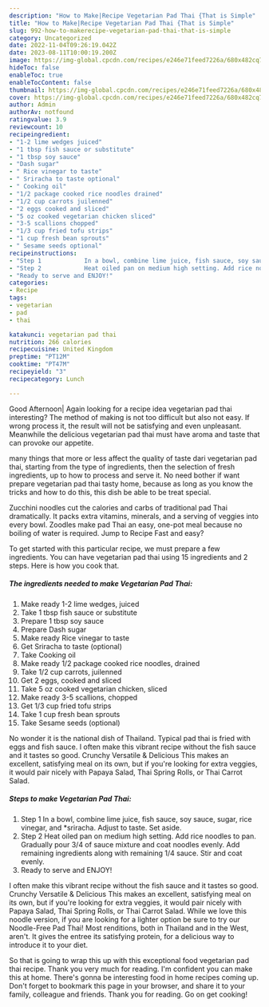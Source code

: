 ```yaml
---
description: "How to Make|Recipe Vegetarian Pad Thai {That is Simple"
title: "How to Make|Recipe Vegetarian Pad Thai {That is Simple"
slug: 992-how-to-makerecipe-vegetarian-pad-thai-that-is-simple
category: Uncategorized
date: 2022-11-04T09:26:19.042Z
date: 2023-08-11T10:00:19.200Z
image: https://img-global.cpcdn.com/recipes/e246e71feed7226a/680x482cq70/vegetarian-pad-thai-recipe-main-photo.jpg
hideToc: false
enableToc: true
enableTocContent: false
thumbnail: https://img-global.cpcdn.com/recipes/e246e71feed7226a/680x482cq70/vegetarian-pad-thai-recipe-main-photo.jpg
cover: https://img-global.cpcdn.com/recipes/e246e71feed7226a/680x482cq70/vegetarian-pad-thai-recipe-main-photo.jpg
author: Admin
authorAv: notfound
ratingvalue: 3.9
reviewcount: 10
recipeingredient:
- "1-2 lime wedges juiced"
- "1 tbsp fish sauce or substitute"
- "1 tbsp soy sauce"
- "Dash sugar"
- " Rice vinegar to taste"
- " Sriracha to taste optional"
- " Cooking oil"
- "1/2 package cooked rice noodles drained"
- "1/2 cup carrots juilenned"
- "2 eggs cooked and sliced"
- "5 oz cooked vegetarian chicken sliced"
- "3-5 scallions chopped"
- "1/3 cup fried tofu strips"
- "1 cup fresh bean sprouts"
- " Sesame seeds optional"
recipeinstructions:
- "Step 1            In a bowl, combine lime juice, fish sauce, soy sauce, sugar, rice vinegar, and *sriracha. Adjust to taste. Set aside."
- "Step 2            Heat oiled pan on medium high setting. Add rice noodles to pan. Gradually pour 3/4 of sauce mixture and coat noodles evenly. Add remaining ingredients along with remaining 1/4 sauce. Stir and coat evenly."
- "Ready to serve and ENJOY!"
categories:
- Recipe
tags:
- vegetarian
- pad
- thai

katakunci: vegetarian pad thai 
nutrition: 266 calories
recipecuisine: United Kingdom
preptime: "PT12M"
cooktime: "PT47M"
recipeyield: "3"
recipecategory: Lunch

---
```



Good Afternoon| Again looking for a recipe idea vegetarian pad thai interesting? The method of making is not too difficult but also not easy. If wrong process it, the result will not be satisfying and even unpleasant. Meanwhile the delicious vegetarian pad thai must have aroma and taste that can provoke our appetite.






many things that more or less affect the quality of taste dari vegetarian pad thai, starting from the type of ingredients, then the selection of fresh ingredients, up to how to process and serve it. No need bother if want prepare vegetarian pad thai tasty home, because as long as you know the tricks and how to do this, this dish be able to be treat  special.


Zucchini noodles cut the calories and carbs of traditional pad Thai dramatically. It packs extra vitamins, minerals, and a serving of veggies into every bowl. Zoodles make pad Thai an easy, one-pot meal because no boiling of water is required. Jump to Recipe Fast and easy?


To get started with this particular recipe, we must prepare a few ingredients. You can have vegetarian pad thai using 15 ingredients and 2 steps. Here is how you cook that.

<!--inarticleads1-->

##### The ingredients needed to make Vegetarian Pad Thai:

1. Make ready 1-2 lime wedges, juiced
1. Take 1 tbsp fish sauce or substitute
1. Prepare 1 tbsp soy sauce
1. Prepare Dash sugar
1. Make ready  Rice vinegar to taste
1. Get  Sriracha to taste (optional)
1. Take  Cooking oil
1. Make ready 1/2 package cooked rice noodles, drained
1. Take 1/2 cup carrots, juilenned
1. Get 2 eggs, cooked and sliced
1. Take 5 oz cooked vegetarian chicken, sliced
1. Make ready 3-5 scallions, chopped
1. Get 1/3 cup fried tofu strips
1. Take 1 cup fresh bean sprouts
1. Take  Sesame seeds (optional)


No wonder it is the national dish of Thailand. Typical pad thai is fried with eggs and fish sauce. I often make this vibrant recipe without the fish sauce and it tastes so good. Crunchy Versatile &amp; Delicious This makes an excellent, satisfying meal on its own, but if you&#39;re looking for extra veggies, it would pair nicely with Papaya Salad, Thai Spring Rolls, or Thai Carrot Salad. 

<!--inarticleads2-->

##### Steps to make Vegetarian Pad Thai:

1. Step 1            In a bowl, combine lime juice, fish sauce, soy sauce, sugar, rice vinegar, and *sriracha. Adjust to taste. Set aside.
1. Step 2            Heat oiled pan on medium high setting. Add rice noodles to pan. Gradually pour 3/4 of sauce mixture and coat noodles evenly. Add remaining ingredients along with remaining 1/4 sauce. Stir and coat evenly.
1. Ready to serve and ENJOY!

I often make this vibrant recipe without the fish sauce and it tastes so good. Crunchy Versatile &amp; Delicious This makes an excellent, satisfying meal on its own, but if you&#39;re looking for extra veggies, it would pair nicely with Papaya Salad, Thai Spring Rolls, or Thai Carrot Salad. While we love this noodle version, if you are looking for a lighter option be sure to try our Noodle-Free Pad Thai! Most renditions, both in Thailand and in the West, aren&#39;t. It gives the entree its satisfying protein, for a delicious way to introduce it to your diet. 

So that is going to wrap this up with this exceptional food vegetarian pad thai recipe. Thank you very much for reading. I'm confident you can make this at home. There's gonna be interesting food in home recipes coming up. Don't forget to bookmark this page in your browser, and share it to your family, colleague and friends. Thank you for reading. Go on get cooking!
